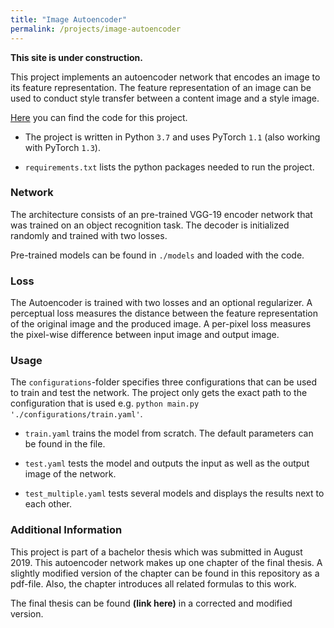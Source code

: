 ```yaml
---
title: "Image Autoencoder"
permalink: /projects/image-autoencoder
---
```


**This site is under construction.**

This project implements an autoencoder network that encodes an image to its feature 
representation. The feature representation of an image can be used to conduct style 
transfer between a content image and a style image.

[Here](https://github.com/jzenn/Image-AutoEncoder) 
you can find the code for this project.

- The project is written in Python ```3.7``` and uses PyTorch ```1.1``` 
(also working with PyTorch ```1.3```).

- ````requirements.txt```` lists the python packages needed to run the 
project. 

### Network

The architecture consists of an pre-trained VGG-19 encoder network that was trained 
on an object recognition task. The decoder is initialized randomly and trained with
two losses.

Pre-trained models can be found in ```./models``` and loaded with the code. 

### Loss
 
The Autoencoder is trained with two losses and an optional regularizer. A 
perceptual loss measures the distance between the feature representation of the 
original image and the produced image. A per-pixel loss measures the pixel-wise 
difference between input image and output image.

### Usage

The ``configurations``-folder specifies three configurations that can be used to 
train and test the network. The project only gets the exact path to the 
configuration that is used e.g. ```python main.py './configurations/train.yaml'```.

- ``train.yaml`` trains the model from scratch. The default parameters can be found
in the file.

- ```test.yaml``` tests the model and outputs the input as well as the output image 
of the network.

- ```test_multiple.yaml``` tests several models and displays the results next to 
each other.   

### Additional Information

This project is part of a bachelor thesis which was submitted in August 2019. This 
autoencoder network makes up one chapter of the final thesis. A slightly modified 
version of the chapter can be found in this repository as a pdf-file. Also, the chapter introduces
all related formulas to this work. 

The final thesis can be found **(link here)** in a corrected and modified version. 